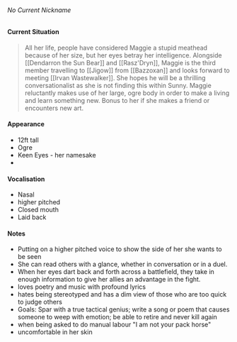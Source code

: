
###### No Current Nickname

#### Current Situation 
> All her life, people have considered Maggie a stupid meathead because of her size, but her eyes betray her intelligence. Alongside [[Dendarron the Sun Bear]] and [[Rasz'Dryn]], Maggie is the third member travelling to [[Jigow]] from [[Bazzoxan]] and looks forward to meeting [[Irvan Wastewalker]]. She hopes he will be a thrilling conversationalist as she is not finding this within Sunny. Maggie reluctantly makes use of her large, ogre body in order to make a living and learn something new. Bonus to her if she makes a friend or encounters new art.

#### Appearance
- 12ft tall 
- Ogre
- Keen Eyes - her namesake
- 

#### Vocalisation

- Nasal
- higher pitched
- Closed mouth
- Laid back

#### Notes
- Putting on a higher pitched voice to show the side of her she wants to be seen
- She can read others with a glance, whether in conversation or in a duel. 
- When her eyes dart back and forth across a battlefield, they take in enough information to give her allies an advantage in the fight.
- loves poetry and music with profound lyrics
- hates being stereotyped and has a dim view of those who are too quick to judge others
- Goals: Spar with a true tactical genius; write a song or poem that causes someone to weep with emotion; be able to retire and never kill again 
- when being asked to do manual labour "I am not your pack horse"
- uncomfortable in her skin 